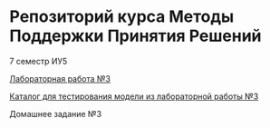 # Репозиторий курса Методы Поддержки Принятия Решений 
7 семестр ИУ5

[Лабораторная работа №3](https://github.com/iu5git/MPPR/blob/main/notebooks/Lab3.ipynb)

[Каталог для тестирования модели из лабораторной работы №3]()

Домашнее задание №3

